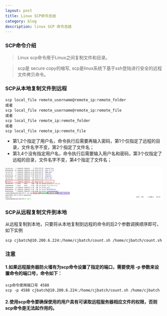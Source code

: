 ```yaml
---
layout: post
title: Linux SCP命令总结
category: blog
description: linux SCP 命令总结 
---
```



### SCP命令介绍

> Linux scp命令用于Linux之间复制文件和目录。

> scp是 secure copy的缩写, scp是linux系统下基于ssh登陆进行安全的远程文件拷贝命令。

### SCP从本地复制文件到远程

	scp local_file remote_username@remote_ip:remote_folder 
	或者 
	scp local_file remote_username@remote_ip:remote_file 
	或者 
	scp local_file remote_ip:remote_folder 
	或者 
	scp local_file remote_ip:remote_file 

- 第1,2个指定了用户名，命令执行后需要再输入密码，第1个仅指定了远程的目录，文件名字不变，第2个指定了文件名；
- 第3,4个没有指定用户名，命令执行后需要输入用户名和密码，第3个仅指定了远程的目录，文件名字不变，第4个指定了文件名； 

![scp 示例](/images/scp/scp_1.png)

### SCP从远程复制文件到本地

从远程复制到本地，只要将从本地复制到远程的命令的后2个参数调换顺序即可，如下实例 

	scp cjbatch@10.200.6.224:/home/cjbatch/count.sh /home/cjbatch/count.sh

### 注意

#### 1.如果远程服务器防火墙有为scp命令设置了指定的端口，需要使用 -p 参数来设置命令的端口号，命令如下：
	
	scp命令使用端口号 4588
	scp -p 4588 cjbatch@10.200.6.224:/home/cjbatch/count.sh /home/cjbatch

#### 2.使用scp命令要确保使用的用户具有可读取远程服务器相应文件的权限，否则scp命令是无法起作用的。
